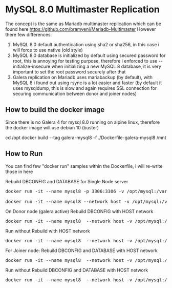 # MySQL 8.0 Multimaster Replication
The concept is the same as Mariadb multimaster replication which can be found here https://github.com/bramyeni/Mariadb-Multimaster
However there few differences:
1. MySQL 8.0 default authentication using sha2 or sha256, in this case i will force to use native (old style)
2. MySQL 8.0 database is initialized by default using secured password for root, this is annoying for testing purpose, therefore i enforced to use --initialize-insecure when initializing a new MySQL 8 database, it is very important to set the root password securely after that 
3. Galera replication on Mariadb uses mariabackup (by default), with MySQL 8 i found out using rsync is a lot easier and faster (by default it uses mysqldump, this is slow and again requires SSL connection for securing communication between donor and joiner nodes)

## How to build the docker image
Since there is no Galera 4 for mysql 8.0 running on alpine linux, therefore the docker image will use debian 10 (buster)

cd /opt
docker build --tag galera-mysql8 -f ./Dockerfile-galera-mysql8 /mnt

## How to Run
You can find few "docker run" samples within the Dockerfile, i will re-write those in here


Rebuild DBCONFIG and DATABASE for Single Node server
<pre>
docker run -it --name mysql8 -p 3306:3306 -v /opt/mysql:/var/lib/mysql -v /opt/mysql/conf:/etc/mysql.conf.d -e MYSQL_DBCONFIG_REBUILD=yes -e MYSQL_DATABASE_REBUILD=yes galera-mysql8

docker run -it --name mysql8 --network host -v /opt/mysql:/var/lib/mysql -v /opt/mysql/conf:/etc/mysql.conf.d -e MYSQL_DBCONFIG_REBUILD=yes -e MYSQL_DATABASE_REBUILD=yes galera-mysql8
</pre>

On Donor node (galera active)
Rebuild DBCONFIG with HOST network
<pre>
docker run -it --name mysql8  --network host -v /opt/mysql:/var/lib/mysql -v /opt/mysql/conf:/etc/mysql.conf.d -e GALERA_CLUSTER_BOOTSTRAP=yes -e MYSQL_DBCONFIG_REBUILD=yes galera-mysql8
</pre>

Run without Rebuild with HOST network
<pre>
docker run -it --name mysql8  --network host -v /opt/mysql:/var/lib/mysql -v /opt/mysql/conf:/etc/mysql.conf.d galera-mysql8
</pre>

For Joiner node:
Rebuild DBCONFIG and DATABASE with HOST network
<pre>
docker run -it --name mysql8  --network host -v /opt/mysql:/var/lib/mysql -v /opt/mysql/conf:/etc/mysql/mysql.conf.d -e MYSQL_DBCONFIG_REBUILD=yes -e MYSQL_DATABASE_REBUILD=yes -e GALERA_CLUSTER_ADDRESS="gcomm://192.168.0.178" galera-mysql8
</pre>

Run without Rebuild DBCONFIG and DATABASE with HOST network
<pre>
docker run -it --name mysql8  --network host -v /opt/mysql:/var/lib/mysql -v /opt/mysql/conf:/etc/mysql/mysql.conf.d -e GALERA_CLUSTER_ADDRESS="gcomm://192.168.0.158" galera-mysql8
</pre>
